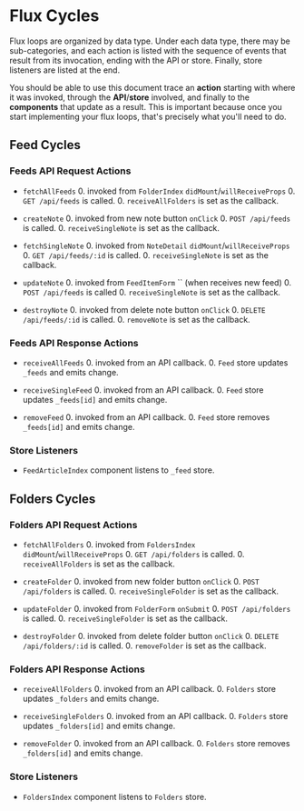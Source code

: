 # Flux Cycles

Flux loops are organized by data type. Under each data type, there may
be sub-categories, and each action is listed with the sequence of events
that result from its invocation, ending with the API or store. Finally,
store listeners are listed at the end.

You should be able to use this document trace an **action** starting
with where it was invoked, through the **API**/**store** involved, and
finally to the **components** that update as a result. This is important
because once you start implementing your flux loops, that's precisely
what you'll need to do.


## Feed Cycles

### Feeds API Request Actions

* `fetchAllFeeds`
  0. invoked from `FolderIndex` `didMount`/`willReceiveProps`
  0. `GET /api/feeds` is called.
  0. `receiveAllFolders` is set as the callback.

* `createNote`
  0. invoked from new note button `onClick`
  0. `POST /api/feeds` is called.
  0. `receiveSingleNote` is set as the callback.

* `fetchSingleNote`
  0. invoked from `NoteDetail` `didMount`/`willReceiveProps`
  0. `GET /api/feeds/:id` is called.
  0. `receiveSingleNote` is set as the callback.

* `updateNote`
  0. invoked from `FeedItemForm` `` (when receives new feed)
  0. `POST /api/feeds` is called
  0. `receiveSingleNote` is set as the callback.

* `destroyNote`
  0. invoked from delete note button `onClick`
  0. `DELETE /api/feeds/:id` is called.
  0. `removeNote` is set as the callback.

### Feeds API Response Actions

* `receiveAllFeeds`
  0. invoked from an API callback.
  0. `Feed` store updates `_feeds` and emits change.

* `receiveSingleFeed`
  0. invoked from an API callback.
  0. `Feed` store updates `_feeds[id]` and emits change.

* `removeFeed`
  0. invoked from an API callback.
  0. `Feed` store removes `_feeds[id]` and emits change.

### Store Listeners

* `FeedArticleIndex` component listens to `_feed` store.

## Folders Cycles

### Folders API Request Actions

* `fetchAllFolders`
  0. invoked from `FoldersIndex` `didMount`/`willReceiveProps`
  0. `GET /api/folders` is called.
  0. `receiveAllFolders` is set as the callback.

* `createFolder`
  0. invoked from new folder button `onClick`
  0. `POST /api/folders` is called.
  0. `receiveSingleFolder` is set as the callback.

* `updateFolder`
  0. invoked from `FolderForm` `onSubmit`
  0. `POST /api/folders` is called.
  0. `receiveSingleFolder` is set as the callback.

* `destroyFolder`
  0. invoked from delete folder button `onClick`
  0. `DELETE /api/folders/:id` is called.
  0. `removeFolder` is set as the callback.

### Folders API Response Actions

* `receiveAllFolders`
  0. invoked from an API callback.
  0. `Folders` store updates `_folders` and emits change.

* `receiveSingleFolders`
  0. invoked from an API callback.
  0. `Folders` store updates `_folders[id]` and emits change.

* `removeFolder`
  0. invoked from an API callback.
  0. `Folders` store removes `_folders[id]` and emits change.

### Store Listeners

* `FoldersIndex` component listens to `Folders` store.

